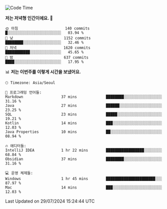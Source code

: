   <!--START_SECTION:waka-->
![Code Time](http://img.shields.io/badge/Code%20Time-427%20hrs%206%20mins-blue)

**저는 저녁형 인간이에요. 🦉** 

```text
🌞 아침                     140 commits         █░░░░░░░░░░░░░░░░░░░░░░░░   03.94 % 
🌆 낮　                     1152 commits        ████████░░░░░░░░░░░░░░░░░   32.46 % 
🌃 저녁                     1620 commits        ███████████░░░░░░░░░░░░░░   45.65 % 
🌙 밤　                     637 commits         ████░░░░░░░░░░░░░░░░░░░░░   17.95 % 
```


📊 **저는 이번주를 이렇게 시간을 보냈어요.** 

```text
🕑︎ Timezone: Asia/Seoul

💬 프로그래밍 언어들: 
Markdown                 37 mins             ████████░░░░░░░░░░░░░░░░░   31.16 % 
Java                     27 mins             ██████░░░░░░░░░░░░░░░░░░░   23.25 % 
SQL                      23 mins             █████░░░░░░░░░░░░░░░░░░░░   19.21 % 
Kotlin                   14 mins             ███░░░░░░░░░░░░░░░░░░░░░░   12.03 % 
Java Properties          10 mins             ██░░░░░░░░░░░░░░░░░░░░░░░   08.94 % 

🔥 에디터들: 
IntelliJ IDEA            1 hr 22 mins        █████████████████░░░░░░░░   68.84 % 
Obsidian                 37 mins             ████████░░░░░░░░░░░░░░░░░   31.16 % 

💻 운영 체제들: 
Windows                  1 hr 45 mins        ██████████████████████░░░   87.97 % 
Mac                      14 mins             ███░░░░░░░░░░░░░░░░░░░░░░   12.03 % 
```


 Last Updated on 29/07/2024 15:24:44 UTC
<!--END_SECTION:waka-->
